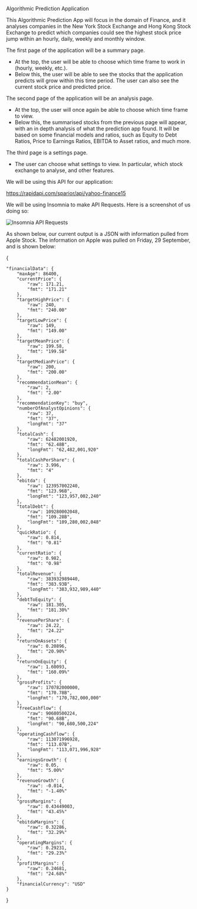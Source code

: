 Algorithmic Prediction Application

This Algorithmic Prediction App will focus in the domain of Finance, and it analyses companies in the New York Stock Exchange and Hong Kong Stock Exchange to predict which companies could see the highest stock price jump within an hourly, daily, weekly and monthly window.

The first page of the application will be a summary page.
- At the top, the user will be able to choose which time frame to work in (hourly, weekly, etc.).
- Below this, the user will be able to see the stocks that the application predicts will grow within this time period. The user can also see the current stock price and predicted price.

The second page of the application will be an analysis page.
- At the top, the user will once again be able to choose which time frame to view.
- Below this, the summarised stocks from the previous page will appear, with an in depth analysis of what the prediction app found. It will be based on some financial models and ratios, such as Equity to Debt Ratios, Price to Earnings Ratios, EBITDA to Asset ratios, and much more.

The third page is a settings page.
- The user can choose what settings to view. In particular, which stock exchange to analyse, and other features.

We will be using this API for our application:

https://rapidapi.com/sparior/api/yahoo-finance15

We will be using Insomnia to make API Requests. Here is a screenshot of us doing so:

![Insomnia API Requests](https://github.com/fionnad/best-207-project/assets/144710186/2d8a515e-de82-4847-8d5c-45d75156ddd3)

As shown below, our current output is a JSON with information pulled from Apple Stock. The information on Apple was pulled on Friday, 29 September, and is shown below:

{

    "financialData": {
        "maxAge": 86400,
        "currentPrice": {
            "raw": 171.21,
            "fmt": "171.21"
        },
        "targetHighPrice": {
            "raw": 240,
            "fmt": "240.00"
        },
        "targetLowPrice": {
            "raw": 149,
            "fmt": "149.00"
        },
        "targetMeanPrice": {
            "raw": 199.58,
            "fmt": "199.58"
        },
        "targetMedianPrice": {
            "raw": 200,
            "fmt": "200.00"
        },
        "recommendationMean": {
            "raw": 2,
            "fmt": "2.00"
        },
        "recommendationKey": "buy",
        "numberOfAnalystOpinions": {
            "raw": 37,
            "fmt": "37",
            "longFmt": "37"
        },
        "totalCash": {
            "raw": 62482001920,
            "fmt": "62.48B",
            "longFmt": "62,482,001,920"
        },
        "totalCashPerShare": {
            "raw": 3.996,
            "fmt": "4"
        },
        "ebitda": {
            "raw": 123957002240,
            "fmt": "123.96B",
            "longFmt": "123,957,002,240"
        },
        "totalDebt": {
            "raw": 109280002048,
            "fmt": "109.28B",
            "longFmt": "109,280,002,048"
        },
        "quickRatio": {
            "raw": 0.814,
            "fmt": "0.81"
        },
        "currentRatio": {
            "raw": 0.982,
            "fmt": "0.98"
        },
        "totalRevenue": {
            "raw": 383932989440,
            "fmt": "383.93B",
            "longFmt": "383,932,989,440"
        },
        "debtToEquity": {
            "raw": 181.305,
            "fmt": "181.30%"
        },
        "revenuePerShare": {
            "raw": 24.22,
            "fmt": "24.22"
        },
        "returnOnAssets": {
            "raw": 0.20896,
            "fmt": "20.90%"
        },
        "returnOnEquity": {
            "raw": 1.60093,
            "fmt": "160.09%"
        },
        "grossProfits": {
            "raw": 170782000000,
            "fmt": "170.78B",
            "longFmt": "170,782,000,000"
        },
        "freeCashflow": {
            "raw": 90680500224,
            "fmt": "90.68B",
            "longFmt": "90,680,500,224"
        },
        "operatingCashflow": {
            "raw": 113071996928,
            "fmt": "113.07B",
            "longFmt": "113,071,996,928"
        },
        "earningsGrowth": {
            "raw": 0.05,
            "fmt": "5.00%"
        },
        "revenueGrowth": {
            "raw": -0.014,
            "fmt": "-1.40%"
        },
        "grossMargins": {
            "raw": 0.43449003,
            "fmt": "43.45%"
        },
        "ebitdaMargins": {
            "raw": 0.32286,
            "fmt": "32.29%"
        },
        "operatingMargins": {
            "raw": 0.29231,
            "fmt": "29.23%"
        },
        "profitMargins": {
            "raw": 0.24681,
            "fmt": "24.68%"
        },
        "financialCurrency": "USD"
    }
}
